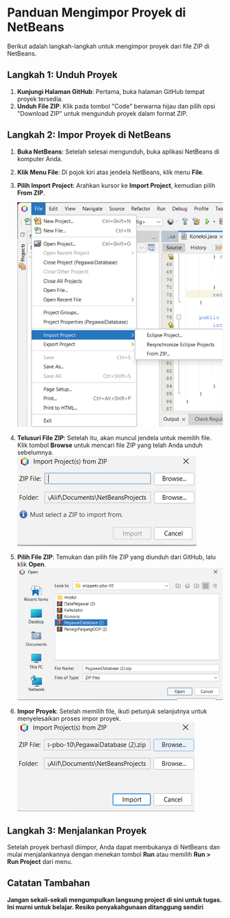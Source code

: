 # Panduan Mengimpor Proyek di NetBeans

Berikut adalah langkah-langkah untuk mengimpor proyek dari file ZIP di NetBeans.

## Langkah 1: Unduh Proyek

1. **Kunjungi Halaman GitHub**: Pertama, buka halaman GitHub tempat proyek tersedia.
2. **Unduh File ZIP**: Klik pada tombol "Code" berwarna hijau dan pilih opsi "Download ZIP" untuk mengunduh proyek dalam format ZIP.

## Langkah 2: Impor Proyek di NetBeans

1. **Buka NetBeans**: Setelah selesai mengunduh, buka aplikasi NetBeans di komputer Anda.
2. **Klik Menu File**: Di pojok kiri atas jendela NetBeans, klik menu **File**.
3. **Pilih Import Project**: Arahkan kursor ke **Import Project**, kemudian pilih **From ZIP**.
   
   ![Tampilan Menu Import](1.png)

4. **Telusuri File ZIP**: Setelah itu, akan muncul jendela untuk memilih file. Klik tombol **Browse** untuk mencari file ZIP yang telah Anda unduh sebelumnya.
    ![Tampilan Menu Import](2.png)
5. **Pilih File ZIP**: Temukan dan pilih file ZIP yang diunduh dari GitHub, lalu klik **Open**.
    ![Tampilan Menu Import](3.png)
6. **Impor Proyek**: Setelah memilih file, ikuti petunjuk selanjutnya untuk menyelesaikan proses impor proyek.
    ![Tampilan Menu Import](4.png)
## Langkah 3: Menjalankan Proyek

Setelah proyek berhasil diimpor, Anda dapat membukanya di NetBeans dan mulai menjalankannya dengan menekan tombol **Run** atau memilih **Run > Run Project** dari menu.

## Catatan Tambahan

**Jangan sekali-sekali mengumpulkan langsung project di sini untuk tugas. Ini murni untuk belajar. Resiko penyakahgunaan ditanggung sendiri**
